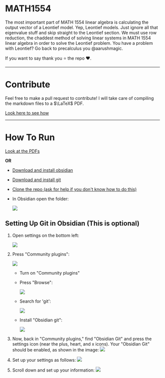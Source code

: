 # MATH1554

The most important part of MATH 1554 linear algebra is calculating the output vector of a Leontief model. Yep, Leontief models. Just ignore all that eigenvalue stuff and skip straight to the Leontief section. We must use row reduction, the chaddest method of solving linear systems in MATH 1554 linear algebra in order to solve the Leontief problem. You have a problem with Leontief? Go back to precalculus you @aarushmagic.

If you want to say thank you ⭐ the repo ❤️.

***
# Contribute

Feel free to make a pull request to contribute! I will take care of compiling the markdown files to a $\LaTeX$ PDF.

[Look here to see how](https://youtu.be/fKDBYrV8rcs)

***
# How To Run
[Look at the PDFs](./pdf/)

**OR**

- [Download and install obsidian](https://obsidian.md/download) 
- [Download and install git](https://git-scm.com/downloads) 
- [Clone the repo (ask for help if you don't know how to do this)](https://youtu.be/Vz0z7cS4H44?si=tcIEy3i_U2F2gMdS&t=90)
- In Obsidian open the folder:
  
  ![](README%20pics/Pasted%20image%2020230822122443.png)
## Setting Up Git in Obsidian (This is optional)

1. Open settings on the bottom left:

   ![](README%20pics/Pasted%20image%2020230822122625.png)

2. Press "Community plugins":

   ![](README%20pics/Pasted%20image%2020230822122702.png)

   - Turn on "Community plugins"
   - Press "Browse":
   
     ![](README%20pics/Pasted%20image%2020230822122836.png)

   - Search for 'git':
   
     ![](README%20pics/Pasted%20image%2020230822123022.png)

   - Install "Obsidian git":
   
     ![](README%20pics/Pasted%20image%2020230822123102.png)

3. Now, back in "Community plugins," find "Obsidian Git" and press the settings icon (near the plus, heart, and x icons). Your "Obsidian Git" should be enabled, as shown in the image:
   ![](README%20pics/Pasted%20image%2020230822123207.png)

4. Set up your settings as follows:
   ![](README%20pics/Pasted%20image%2020230822123447.png)

5. Scroll down and set up your information:
   ![](README%20pics/Pasted%20image%2020230822123530.png)


